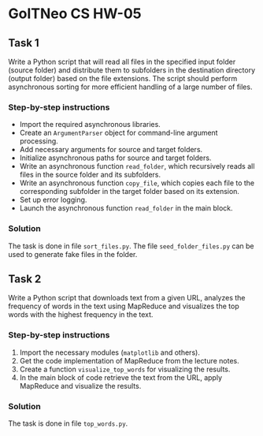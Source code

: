 # GoITNeo CS HW-05

## Task 1

Write a Python script that will read all files in the specified input folder (source folder) and distribute them to subfolders in the destination directory (output folder) based on the file extensions. The script should perform asynchronous sorting for more efficient handling of a large number of files.

### Step-by-step instructions
 - Import the required asynchronous libraries.
 - Create an `ArgumentParser` object for command-line argument processing.
 - Add necessary arguments for source and target folders.
 - Initialize asynchronous paths for source and target folders.
 - Write an asynchronous function `read_folder`, which recursively reads all files in the source folder and its subfolders.
 - Write an asynchronous function `copy_file`, which copies each file to the corresponding subfolder in the target folder based on its extension.
 - Set up error logging.
 - Launch the asynchronous function `read_folder` in the main block.

### Solution

The task is done in file `sort_files.py`. The file `seed_folder_files.py` can be used to generate fake files in the folder.

## Task 2
Write a Python script that downloads text from a given URL, analyzes the frequency of words in the text using MapReduce and visualizes the top words with the highest frequency in the text.

### Step-by-step instructions
1. Import the necessary modules (`matplotlib` and others).
2. Get the code implementation of MapReduce from the lecture notes.
3. Create a function `visualize_top_words` for visualizing the results.
4. In the main block of code retrieve the text from the URL, apply MapReduce and visualize the results.

### Solution

The task is done in file `top_words.py`.
